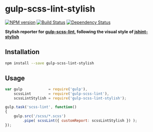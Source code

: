 # gulp-scss-lint-stylish
[![NPM version][npm-img]][npm-url] [![Build Status][travis-img]][travis-url] [![Dependency Status][david-img]][david-url]

**Stylish reporter for [gulp-scss-lint][gulp-scss-lint-url], following the visual style of [jshint-stylish][jshint-stylish-url]**

## Installation
```sh
npm install --save gulp-scss-lint-stylish
```

## Usage
```js
var gulp            = require('gulp'),
    scssLint        = require('gulp-scss-lint'),
    scssLintStylish = require('gulp-scss-lint-stylish');

gulp.task('scss-lint', function()
{
    gulp.src('/scss/*.scss')
        .pipe( scssLint({ customReport: scssLintStylish }) );
});
```

[npm-img]: https://badge.fury.io/js/gulp-scss-lint-stylish.svg
[npm-url]: https://www.npmjs.com/package/gulp-scss-lint-stylish
[travis-img]: https://travis-ci.org/roeldev/gulp-scss-lint-stylish.svg?branch=master
[travis-url]: https://travis-ci.org/roeldev/gulp-scss-lint-stylish
[david-img]: https://david-dm.org/roeldev/gulp-scss-lint-stylish.svg
[david-url]: https://david-dm.org/roeldev/gulp-scss-lint-stylish

[gulp-scss-lint-url]: https://github.com/juanfran/gulp-scss-lint
[jshint-stylish-url]: https://github.com/sindresorhus/jshint-stylish

